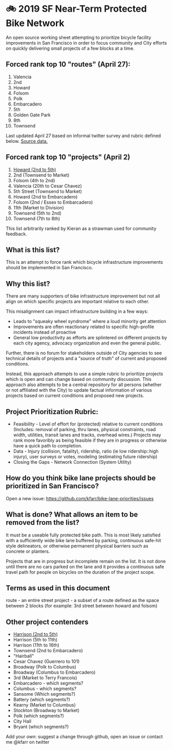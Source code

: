 # 🚲 2019 SF Near-Term Protected Bike Network
An open source working sheet attempting to prioritize bicycle facility improvements in San Francisco in order to focus community and City efforts on quickly delivering small projects of a few blocks at a time.

## Forced rank top 10 "routes" (April 27):
1. Valencia
2. 2nd
3. Howard
4. Folsom
5. Polk
6. Embarcadero
7. 5th
8. Golden Gate Park
9. 8th
10. Townsend

Last updated April 27 based on informal twitter survey and rubric defined below. [Source data.](https://docs.google.com/spreadsheets/d/1DU1aKr5Ow7ywOJoXCLVYoEESQD2hKLyPETXL0_bvVk0/edit)

## Forced rank top 10 "projects" (April 2)
1. [Howard (2nd to 5th)](https://github.com/kfarr/bike-lane-priorities/tree/master/howard-2nd-to-5th)
2. 2nd (Townsend to Market)
3. Folsom (4th to 2nd)
4. Valencia (20th to Cesar Chavez)
5. 5th Street (Townsend to Market)
6. Howard (2nd to Embarcadero)
7. Folsom (2nd / Essex to Embarcadero)
8. 11th (Market to Division)
9. Townsend (5th to 2nd)
10. Townsend (7th to 8th)

This list arbitrarily ranked by Kieran as a strawman used for community feedback.

## What is this list?
This is an attempt to force rank which bicycle infrastructure improvements should be implemented in San Francisco.

## Why this list?
There are many supporters of bike infrastructure improvement but not all align on which specific projects are important relative to each other.

This misalignment can impact infrastructure building in a few ways:
- Leads to "squeaky wheel syndrome" where a loud minority get attention
- Improvements are often reactionary related to specific high-profile incidents instead of proactive
- General low productivity as efforts are splintered on different projects by each city agency, advocacy organization and even the general public.

Further, there is no forum for stakeholders outside of City agencies to see technical details of projects and a "source of truth" of current and proposed conditions.

Instead, this approach attempts to use a simple rubric to prioritize projects which is open and can change based on community discussion. This approach also attempts to be a central repository for all persons (whether or not affiliated with the City) to update factual information of various projects based on current conditions and proposed new projects.

## Project Prioritization Rubric:
* Feasibility - Level of effort for (protected) relative to current conditions (Includes: removal of parking, thru lanes, physical constraints, road width, utilities, transit lanes and tracks, overhead wires.) Projects may rank more favoribly as being feasible if they are in progress or otherwise have a quick path to completion. 
* Data - Injury (collision, fatality), ridership, ratio (ie low ridership::high injury), user surveys or votes, modeling (estimating future ridership)
* Closing the Gaps - Network Connection (System Utility)

## How do you think bike lane projects should be prioritized in San Francisco?
Open a new issue: https://github.com/kfarr/bike-lane-priorities/issues

## What is done? What allows an item to be removed from the list?
It must be a useable fully protected bike path. This is most likely satisfied with a sufficiently wide bike lane buffered by parking, continuous safe-hit style delineators, or otherwise permanent physical barriers such as concrete or planters.

Projects that are in progress but incomplete remain on the list. It is not done until there are no cars parked on the lane and it provides a continuous safe travel path for people on bicycles on the duration of the project scope.

## Terms as used in this document
route - an entire street
project - a subset of a route defined as the space between 2 blocks (for example: 3rd street between howard and folsom)

## Other project contenders
- [Harrison (2nd to 5th)](https://github.com/kfarr/bike-lane-priorities/tree/master/harrison-2nd-to-5th)
- Harrison (5th to 11th)
- Harrison (11th to 16th)
- Townsend (2nd to Embarcadero)
- "Hairball"
- Cesar Chavez (Guerrero to 101)
- Broadway (Polk to Columbus)
- Broadway (Columbus to Embarcadero)
- 3rd (Market to Terry Francois)
- Embarcadero - which segments?
- Columbus - which segments?
- Sansome (Which segments?)
- Battery (which segments?)
- Kearny (Market to Columbus)
- Stockton (Broadway to Market)
- Polk (which segments?)
- City Hall
- Bryant (which segments?)

Add your own: suggest a change through github, open an issue or contact me @kfarr on twitter
